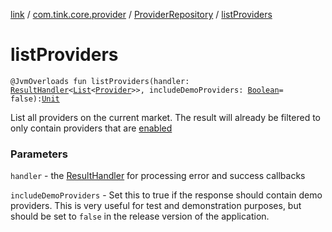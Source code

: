 [link](../../index.md) / [com.tink.core.provider](../index.md) / [ProviderRepository](index.md) / [listProviders](./list-providers.md)

# listProviders

`@JvmOverloads fun listProviders(handler: `[`ResultHandler`](../../com.tink.service.handler/-result-handler/index.md)`<`[`List`](https://kotlinlang.org/api/latest/jvm/stdlib/kotlin.collections/-list/index.html)`<`[`Provider`](../../com.tink.model.provider/-provider/index.md)`>>, includeDemoProviders: `[`Boolean`](https://kotlinlang.org/api/latest/jvm/stdlib/kotlin/-boolean/index.html)` = false): `[`Unit`](https://kotlinlang.org/api/latest/jvm/stdlib/kotlin/-unit/index.html)

List all providers on the current market. The result will already be filtered to only contain
providers that are [enabled](../../com.tink.model.provider/-provider/-status/-e-n-a-b-l-e-d.md)

### Parameters

`handler` - the [ResultHandler](../../com.tink.service.handler/-result-handler/index.md) for processing error and success callbacks

`includeDemoProviders` - Set this to true if the response should contain demo providers.
This is very useful for test and demonstration purposes, but should be set to `false`
in the release version of the application.